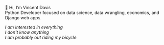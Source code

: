 👋 Hi, I’m Vincent Davis<br>
Python Developer focused on data science, data wrangling, economics, and Django web apps.

*I am interested in everything*<br>
*I don't know anything*<br>
*I am probably out riding my bicycle*<br>
